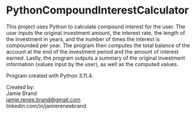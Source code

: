 # PythonCompoundInterestCalculator

This project uses Python to calculate compound interest for the user. The user inputs the original investment amount, the interest rate, the length of the investment in years, and the number of times the interest is compounded per year. The program then computes the total balance of the account at the end of the investment period and the amount of interest earned. Lastly, the program outputs a summary of the original investment information (values input by the user), as well as the computed values. 

Program created with Python 3.11.4. 

Created by:  
Jamie Brand  
jamie.renee.brand@gmail.com  
linkedin.com/in/jamiereneebrand
